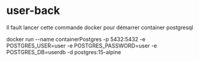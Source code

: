 # user-back
Il fault lancer cette commande docker pour démarrer container postgresql

  docker run --name containerPostgres -p 5432:5432 -e POSTGRES_USER=user -e POSTGRES_PASSWORD=user -e POSTGRES_DB=userdb -d postgres:15-alpine
